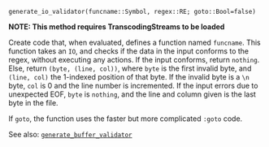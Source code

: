 ```
generate_io_validator(funcname::Symbol, regex::RE; goto::Bool=false)
```

**NOTE: This method requires TranscodingStreams to be loaded**

Create code that, when evaluated, defines a function named `funcname`. This function takes an `IO`, and checks if the data in the input conforms to the regex, without executing any actions. If the input conforms, return `nothing`. Else, return `(byte, (line, col))`, where `byte` is the first invalid byte, and `(line, col)` the 1-indexed position of that byte. If the invalid byte is a `\n` byte, `col` is 0 and the line number is incremented. If the input errors due to unexpected EOF, `byte` is `nothing`, and the line and column given is the last byte in the file.

If `goto`, the function uses the faster but more complicated `:goto` code.

See also: [`generate_buffer_validator`](@ref)
